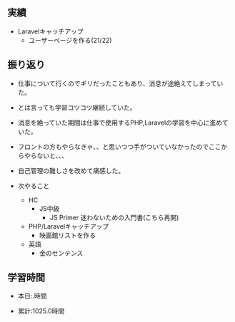 ## 実績
  - Laravelキャッチアップ
    - ユーザーページを作る(21/22)

## 振り返り
- 仕事について行くのでギリだったこともあり、消息が途絶えてしまっていた。
- とは言っても学習コツコツ継続していた。
- 消息を絶っていた期間は仕事で使用するPHP,Laravelの学習を中心に進めていた。
- フロントの方もやらなきゃ、、と思いつつ手がついていなかったのでここからやらないと、、、
- 自己管理の難しさを改めて痛感した。

- 次やること
  - HC
    - JS中級
      - JS Primer 迷わないための入門書(こちら再開)
  - PHP/Laravelキャッチアップ
    - 映画館リストを作る
  - 英語
    - 金のセンテンス

## 学習時間
- 本日:.時間

- 累計:1025.0時間